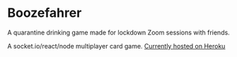 # Boozefahrer
A quarantine drinking game made for lockdown Zoom sessions with friends.

A socket.io/react/node multiplayer card game.
[Currently hosted on Heroku](https://boozefahrer.herokuapp.com)
